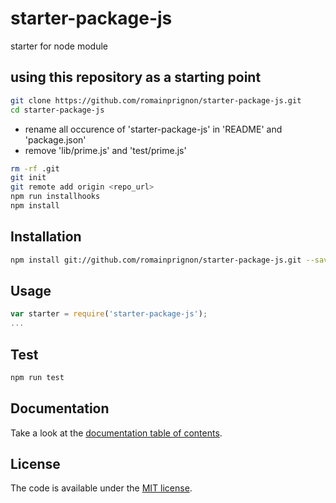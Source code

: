 # starter-package-js

starter for node module

## using this repository as a starting point

```sh
git clone https://github.com/romainprignon/starter-package-js.git
cd starter-package-js
```

* rename all occurence of 'starter-package-js' in 'README' and 'package.json'
* remove 'lib/prime.js' and 'test/prime.js'

```sh
rm -rf .git
git init
git remote add origin <repo_url>
npm run installhooks
npm install
```

## Installation

```sh
npm install git://github.com/romainprignon/starter-package-js.git --save
```

## Usage

```js
var starter = require('starter-package-js');
...
```

## Test

```sh
npm run test
```

## Documentation

Take a look at the [documentation table of contents](doc/TOC.md).

## License

The code is available under the [MIT license](LICENSE.md).
